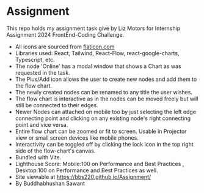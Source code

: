 # Assignment
This repo holds my assignment task give by Liz Motors for Internship Assignment 2024 FrontEnd-Coding Challenge.
- All icons are sourced from [flaticon.com](https://www.flaticon.com/)
- Libraries used: React, Tailwind, React-Flow, react-google-charts, Typescript, etc.
- The node 'Online' has a modal window that shows a Chart as was requested in the task.
- The Plus/Add icon allows the user to create new nodes and add them to the flow chart.
- The newly created nodes can be renamed to any title the user wishes.
- The flow chart is interactive as in the nodes can be moved freely but will still be connected to their edges.
- Newer Nodes can attached on mobile too by just selecting the left edge connecting point and clicking on any existing node's right connecting point and vice versa.
- Entire flow chart can be zoomed or fit to screen. Usable in Projector view or small screen devices like mobile phones.
- Interactivity can be toggled off by clicking the lock icon in the top right side of the flow-chart's canvas.
- Bundled with Vite.
- Lighthouse Score: Mobile:100 on Performance and Best Practices , Desktop:100 on Performance and Best Practices as well.
- Site viewable at https://bbs220.github.io/Assignment/
- By Buddhabhushan Sawant
